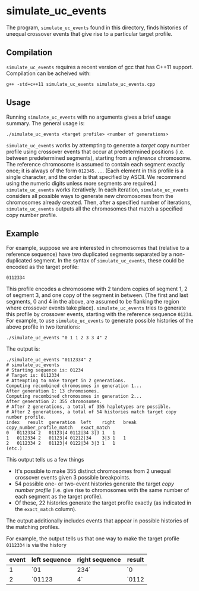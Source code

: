 # simulate_uc_events

The program, `simulate_uc_events` found in this directory, finds histories of unequal crossover events that give rise to a particular target profile.

## Compilation

`simulate_uc_events` requires a recent version of gcc that has C++11 support.  Compilation can be acheived with:
```
g++ -std=c++11 simulate_uc_events simulate_uc_events.cpp
```

## Usage

Running `simulate_uc_events` with no arguments gives a brief usage summary.  The general usage is:
```
./simulate_uc_events <target profile> <number of generations>
```

`simulate_uc_events` works by attempting to generate a *target* copy number profile using crossover events that occur at predetermined positions (i.e. between predetermined segments), starting from a *reference* chromosome.  The reference chromosome is assumed to contain each segment exactly once; it is always of the form `012345...`.  (Each element in this profile is a single character, and the order is that specified by ASCII.  We recommend using the numeric digits unless more segments are required.)  `simulate_uc_events` works iteratively.  In each iteration, `simulate_uc_events` considers all possible ways to generate new chromosomes from the chromosomes already created.  Then, after a specified number of iterations, `simulate_uc_events` outputs all the chromosomes that match a specified copy number profile.

## Example

For example, suppose we are interested in chromosomes that (relative to a reference sequence) have two duplicated segments separated by a non-duplicated segment.  In the syntax of `simulate_uc_events`, these could be encoded as the target profile:
```
0112334
```

This profile encodes a chromosome with 2 tandem copies of segment 1, 2 of segment 3, and one copy of the segment in between.  (The first and last segments, 0 and 4 in the above, are assumed to be flanking the region where crossover events take place).  `simulate_uc_events` tries to generate this profile by crossover events, starting with the reference sequence `01234`.  For example, to use `simulate_uc_events` to generate possible histories of the above profile in two iterations:

```
./simulate_uc_events "0 1 1 2 3 3 4" 2
```
The output is:
```
./simulate_uc_events "0112334" 2
# simulate_uc_events
# Starting sequence is: 01234
# Target is: 0112334
# Attempting to make target in 2 generations.
Computing recombined chromosomes in generation 1...
After generation 1: 13 chromosomes.
Computing recombined chromosomes in generation 2...
After generation 2: 355 chromosomes.
# After 2 generations, a total of 355 haplotypes are possible.
# After 2 generations, a total of 54 histories match target copy number profile.
index	result	generation	left	right	break	copy_number_profile_match	exact_match
0	0112334	2	01123|4	0112|34	3|3	1	1
1	0112334	2	01123|4	01212|34	3|3	1	1
2	0112334	2	01123|4	0122|34	3|3	1	1
(etc.)

```

This output tells us a few things

* It's possible to make 355 distinct chromosomes from 2 unequal crossover events given 3 possible breakpoints.
* 54 possible one- or two-event histories generate the target *copy number profile* (i.e. give rise to chromosomes with the same number of each segment as the target profile).
* Of these, 22 histories generate the target profile exactly (as indicated in the `exact_match` column).

The output additionally includes events that appear in possible histories of the matching profiles.

For example, the output tells us that one way to make the target profile `0112334` is via the history

| event | left sequence | right sequence | result       |
| --- | ------------- | -------------- | -------------|
| 1 | `01|234` | `0|1234` | `011234` |
| 2 | `01123|4` | `0112|34` | `0112334` |

